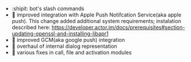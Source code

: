 * :shipit: bot's slash commands
* :bug: improved integration with Apple Push Notifcation Service(aka apple push). This change added additional system requirements; instalation described here: https://developer.actor.im/docs/prerequisites#section-updating-openssl-and-installing-libapr1
* :bug: improved GCM(aka google push) integration
* :rocket: overhaul of internal dialog representation 
* :bug: various fixes in call, file and activation modules
